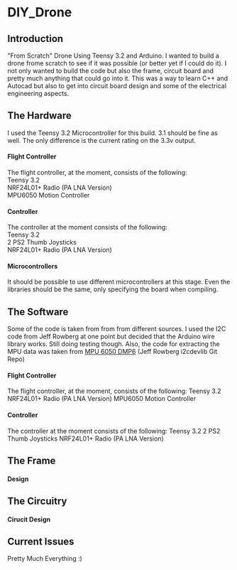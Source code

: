 # DIY_Drone
<h2>Introduction</h2>
"From Scratch" Drone Using Teensy 3.2 and Arduino.
I wanted to build a drone frome scratch to see if it was possible (or better yet if I could do it). I not only 
wanted to build the code but also the frame, circuit board and pretty much anything that could go into it. 
This was a way to learn C++ and Autocad but also to get into circuit board design and some of the electrical engineering aspects.
<h2>The Hardware</h2>
I used the Teensy 3.2 Microcontroller for this build. 3.1 should be fine as well. The only difference is the current rating on the 3.3v output.

<h4>Flight Controller</h4>
The flight controller, at the moment, consists of the following:<br>
Teensy 3.2<br>
NRF24L01+ Radio (PA LNA Version)<br>
MPU6050 Motion Controller<br>
<h4>Controller</h4>
The controller at the moment consists of the following:<br>
Teensy 3.2<br>
2 PS2 Thumb Joysticks<br>
NRF24L01+ Radio (PA LNA Version)<br>
<h4>Microcontrollers</h4>
It should be possible to use different microcontrollers at this stage. Even the libraries should be the same, only specifying the board when compiling. 
<h2>The Software</h2>
Some of the code is taken from  from from different sources. I used the I2C code from Jeff Rowberg at one point but decided that the Arduino wire library works. Still doing testing though.
Also, the code for extracting the MPU data was taken from
<a href="https://github.com/jrowberg/i2cdevlib/tree/master/Arduino/MPU6050/examples/MPU6050_DMP6"> MPU 6050 DMP6</a> (Jeff Rowberg i2cdevlib Git Repo)
<h4>Flight Controller</h4>
The flight controller, at the moment, consists of the following:
Teensy 3.2
NRF24L01+ Radio (PA LNA Version)
MPU6050 Motion Controller

<h4>Controller</h4>
The controller at the moment consists of the following:
Teensy 3.2
2 PS2 Thumb Joysticks
NRF24L01+ Radio (PA LNA Version)
<h2>The Frame</h2>
<h4>Design</h4>
<h2>The Circuitry</h2>
<h4>Cirucit Design</h4>
<h2>Current Issues</h2>
Pretty Much Everything :)
